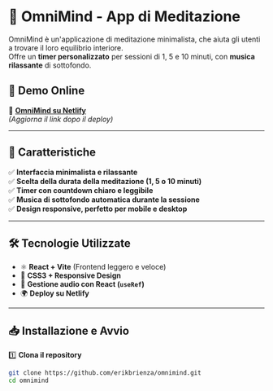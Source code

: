 # 🌿 OmniMind - App di Meditazione

OmniMind è un'applicazione di meditazione minimalista, che aiuta gli utenti a trovare il loro equilibrio interiore.  
Offre un **timer personalizzato** per sessioni di 1, 5 e 10 minuti, con **musica rilassante** di sottofondo.  

## 🚀 Demo Online
🔗 **[OmniMind su Netlify](https://omnimind.netlify.app/)**  
_(Aggiorna il link dopo il deploy)_

---

## 📌 Caratteristiche
✅ **Interfaccia minimalista e rilassante**  
✅ **Scelta della durata della meditazione (1, 5 o 10 minuti)**  
✅ **Timer con countdown chiaro e leggibile**  
✅ **Musica di sottofondo automatica durante la sessione**  
✅ **Design responsive, perfetto per mobile e desktop**  

---

## 🛠 Tecnologie Utilizzate
- ⚛️ **React + Vite** (Frontend leggero e veloce)  
- 🎨 **CSS3 + Responsive Design**  
- 🎵 **Gestione audio con React (`useRef`)**  
- 🌍 **Deploy su Netlify**  

---

## 📥 Installazione e Avvio

1️⃣ **Clona il repository**
```bash
git clone https://github.com/erikbrienza/omnimind.git
cd omnimind
